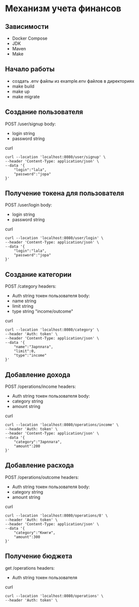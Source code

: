 # Механизм учета финансов

## Зависимости 
- Docker Compose
- JDK
- Maven
- Make

## Начало работы
- создать .env файлы из example.env файлов в директориях
- make build
- make up
- make migrate

## Создание пользователя
POST /user/signup 
body:
 - login string
 - password string

curl
```
curl --location 'localhost:8080/user/signup' \
--header 'Content-Type: application/json' \
--data '{
    "login":"lala",
    "password":"jopa"
}'
```

## Получение токена для пользователя
POST /user/login 
body:
 - login string
 - password string

curl
```
curl --location 'localhost:8080/user/login' \
--header 'Content-Type: application/json' \
--data '{
    "login":"lala",
    "password":"jopa"
}'
```

## Создание категории
POST /category 
headers:
- Auth string токен пользователя
body:
 - name string
 - limit string
 - type string "income/outcome"

curl
```
curl --location 'localhost:8080/category' \
--header 'Auth: token' \
--header 'Content-Type: application/json' \
--data '{
    "name":"Зарплата",
    "limit":0,
    "type":"income"
}'
```

## Добавление дохода
POST /operations/income 
headers:
- Auth string токен пользователя
body:
 - category string
 - amount string

curl
```
curl --location 'localhost:8080/operations/income' \
--header 'Auth: token' \
--header 'Content-Type: application/json' \
--data '{
    "category":"Зарплата",
    "amount":200
}'
```

## Добавление расхода
POST /operations/outcome 
headers:
- Auth string токен пользователя
body:
 - category string
 - amount string

curl
```
curl --location 'localhost:8080/operations/8' \
--header 'Auth: token' \
--header 'Content-Type: application/json' \
--data '{
    "category":"Книги",
    "amount":300
}'
```

## Получение бюджета
get /operations 
headers:
- Auth string токен пользователя

curl
```
curl --location 'localhost:8080/operations' \
--header 'Auth: token' \
```